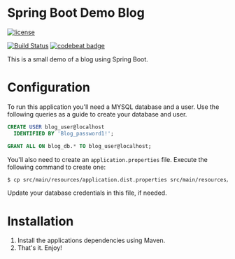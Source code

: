 # Spring Boot Demo Blog

[![license](https://img.shields.io/github/license/mashape/apistatus.svg?maxAge=2592000)](LICENSE)

[![Build Status](https://travis-ci.org/MontealegreLuis/spring-blog.svg?branch=master)](https://travis-ci.org/MontealegreLuis/spring-blog)
[![codebeat badge](https://codebeat.co/badges/cb353c07-f5f0-4862-a7f1-419008e1c40b)](https://codebeat.co/projects/github-com-montealegreluis-spring-blog-master)

This is a small demo of a blog using Spring Boot.

# Configuration

To run this application you'll need a MYSQL database and a user. Use the following queries as a 
guide to create your database and user.

```sql
CREATE USER blog_user@localhost
  IDENTIFIED BY 'Blog_password1!';

GRANT ALL ON blog_db.* TO blog_user@localhost;
```

You'll also need to create an `application.properties` file. Execute the following command to create
one:

```bash
$ cp src/main/resources/application.dist.properties src/main/resources/application.properties
```

Update your database credentials in this file, if needed.

# Installation

1. Install the applications dependencies using Maven.
1. That's it. Enjoy!
